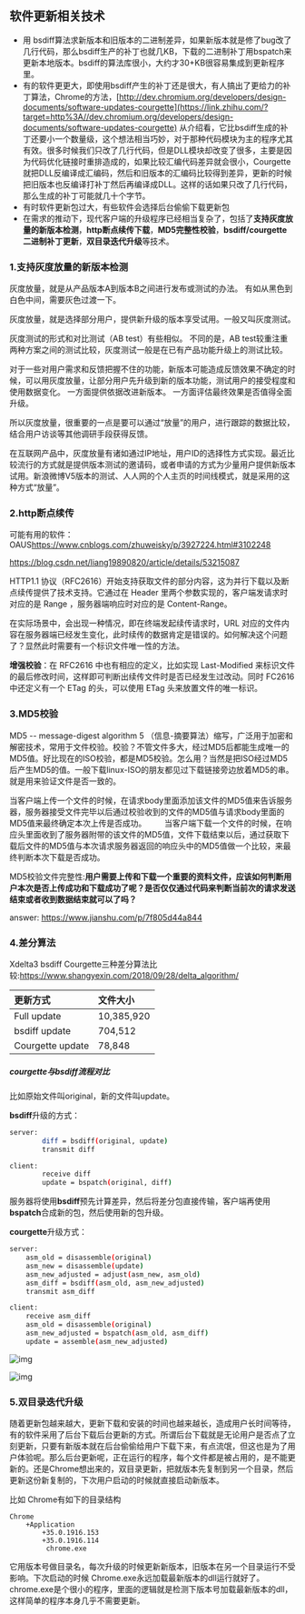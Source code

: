 ## 软件更新相关技术 ##



* 用 bsdiff算法求新版本和旧版本的二进制差异，如果新版本就是修了bug改了几行代码，那么bsdiff生产的补丁也就几KB，下载的二进制补丁用bspatch来更新本地版本。bsdiff的算法库很小，大约才30+KB很容易集成到更新程序里。
* 有的软件更更大，即使用bsdiff产生的补丁还是很大，有人搞出了更给力的补丁算法，Chrome的方法，[http://dev.chromium.org/developers/design-documents/software-updates-courgette](https://link.zhihu.com/?target=http%3A//dev.chromium.org/developers/design-documents/software-updates-courgette)
  从介绍看，它比bsdiff生成的补丁还要小一个数量级，这个想法相当巧妙，对于那种代码模块为主的程序尤其有效。很多时候我们只改了几行代码，但是DLL模块却改变了很多，主要是因为代码优化链接时重排造成的，如果比较汇编代码差异就会很小，Courgette就把DLL反编译成汇编码，然后和旧版本的汇编码比较得到差异，更新的时候把旧版本也反编译打补丁然后再编译成DLL。这样的话如果只改了几行代码，那么生成的补丁可能就几十个字节。
* 有时软件更新包过大，有些软件会选择后台偷偷下载更新包
* 在需求的推动下，现代客户端的升级程序已经相当复杂了，包括了**支持灰度放量的新版本检测**，**http断点续传下载**，**MD5完整性校验**，**bsdiff/courgette 二进制补丁更新**，**双目录迭代升级**等技术。

### 1.支持灰度放量的新版本检测

灰度放量，就是从产品版本A到版本B之间进行发布或测试的办法。
有如从黑色到白色中间，需要灰色过渡一下。

灰度放量，就是选择部分用户，提供新升级的版本享受试用。一般又叫灰度测试。

灰度测试的形式和对比测试（AB test）有些相似。
不同的是，AB test较重注重两种方案之间的测试比较，灰度测试一般是在已有产品功能升级上的测试比较。

对于一些对用户需求和反馈把握不住的功能，新版本可能造成反馈效果不确定的时候，可以用灰度放量，让部分用户先升级到新的版本功能，测试用户的接受程度和使用数据变化。
一方面提供依据改进新版本。
一方面评估最终效果是否值得全面升级。

所以灰度放量，很重要的一点是要可以通过“放量”的用户，进行跟踪的数据比较，结合用户访谈等其他调研手段获得反馈。

在互联网产品中，灰度放量有诸如通过IP地址，用户ID的选择性方式实现。最近比较流行的方式就是提供版本测试的邀请码，或者申请的方式为少量用户提供新版本试用。新浪微博V5版本的测试、人人网的个人主页的时间线模式，就是采用的这种方式“放量”。

### 2.http断点续传

可能有用的软件：OAUS<https://www.cnblogs.com/zhuweisky/p/3927224.html#3102248>



<https://blog.csdn.net/liang19890820/article/details/53215087>

HTTP1.1 协议（RFC2616）开始支持获取文件的部分内容，这为并行下载以及断点续传提供了技术支持。它通过在 Header 里两个参数实现的，客户端发请求时对应的是 Range ，服务器端响应时对应的是 Content-Range。

在实际场景中，会出现一种情况，即在终端发起续传请求时，URL 对应的文件内容在服务器端已经发生变化，此时续传的数据肯定是错误的。如何解决这个问题了？显然此时需要有一个标识文件唯一性的方法。

**增强校验**：在 RFC2616 中也有相应的定义，比如实现 Last-Modified 来标识文件的最后修改时间，这样即可判断出续传文件时是否已经发生过改动。同时 FC2616 中还定义有一个 ETag 的头，可以使用 ETag 头来放置文件的唯一标识。



### 3.MD5校验

MD5 -- message-digest algorithm 5 （信息-摘要算法）缩写，广泛用于加密和解密技术，常用于文件校验。校验？不管文件多大，经过MD5后都能生成唯一的MD5值。好比现在的ISO校验，都是MD5校验。怎么用？当然是把ISO经过MD5后产生MD5的值。一般下载linux-ISO的朋友都见过下载链接旁边放着MD5的串。就是用来验证文件是否一致的。



当客户端上传一个文件的时候，在请求body里面添加该文件的MD5值来告诉服务器，服务器接受文件完毕以后通过校验收到的文件的MD5值与请求body里面的MD5值来最终确定本次上传是否成功。
   当客户端下载一个文件的时候，在响应头里面收到了服务器附带的该文件的MD5值，文件下载结束以后，通过获取下载后文件的MD5值与本次请求服务器返回的响应头中的MD5值做一个比较，来最终判断本次下载是否成功。



MD5校验文件完整性:**用户需要上传和下载一个重要的资料文件，应该如何判断用户本次是否上传成功和下载成功了呢？是否仅仅通过代码来判断当前次的请求发送结束或者收到数据结束就可以了吗？**

answer: <https://www.jianshu.com/p/7f805d44a844>



### 4.差分算法

Xdelta3 bsdiff Courgette三种差分算法比较:<https://www.shangyexin.com/2018/09/28/delta_algorithm/>

| 更新方式         | 文件大小   |
| :--------------- | :--------- |
| Full update      | 10,385,920 |
| bsdiff update    | 704,512    |
| Courgette update | 78,848     |

##### courgette与bsdiff流程对比

比如原始文件叫original，新的文件叫update。

**bsdiff**升级的方式：

```bash
server:
        diff = bsdiff(original, update)
        transmit diff

client:
        receive diff
        update = bspatch(original, diff)
```

服务器将使用**bsdiff**预先计算差异，然后将差分包直接传输，客户端再使用**bspatch**合成新的包，然后使用新的包升级。

**courgette**升级方式：

```bash
server:
    asm_old = disassemble(original)
    asm_new = disassemble(update)
    asm_new_adjusted = adjust(asm_new, asm_old)
    asm_diff = bsdiff(asm_old, asm_new_adjusted)
    transmit asm_diff

client:
    receive asm_diff
    asm_old = disassemble(original)
    asm_new_adjusted = bspatch(asm_old, asm_diff)
    update = assemble(asm_new_adjusted)
```

![img](https://www.shangyexin.com/wp-content/uploads/2018/05/courgette_generation.png)

![img](https://www.shangyexin.com/wp-content/uploads/2018/05/courgette_application.png)



### 5.双目录迭代升级

随着更新包越来越大，更新下载和安装的时间也越来越长，造成用户长时间等待，有的软件采用了后台下载后台更新的方式。所谓后台下载就是无论用户是否点了立刻更新，只要有新版本就在后台偷偷给用户下载下来，有点流氓，但这也是为了用户体验呢。那么后台更新呢，正在运行的程序，每个文件都是被占用的，是不能更新的。还是Chrome想出来的，双目录更新，把就版本先复制到另一个目录，然后更新这份新复制的，下次用户启动的时候就直接启动新版本。

比如 Chrome有如下的目录结构 

```text
Chrome
    +Application
        +35.0.1916.153
        +35.0.1916.114
         chrome.exe 
```

它用版本号做目录名，每次升级的时候更新新版本，旧版本在另一个目录运行不受影响。下次启动的时候 Chrome.exe永远加载最新版本的dll运行就好了。chrome.exe是个很小的程序，里面的逻辑就是检测下版本号加载最新版本的dll，这样简单的程序本身几乎不需要更新。

